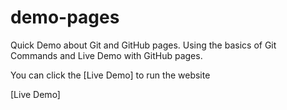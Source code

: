  # demo-pages
Quick Demo about Git and GitHub pages.
Using the basics of Git Commands and Live Demo with GitHub pages.

You can click the [Live Demo]  to run the website 


[Live Demo] 
